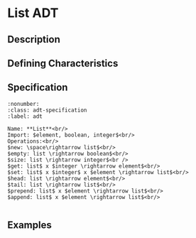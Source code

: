# List ADT

## Description


## Defining Characteristics


## Specification

```{prf:definition}
:nonumber:
:class: adt-specification
:label: adt

Name: **List**<br/>
Import: $element, boolean, integer$<br/>
Operations:<br/>
$new: \space\rightarrow list$<br/>
$empty: list \rightarrow boolean$<br/>
$size: list \rightarrow integer$<br />
$get: list$ x $integer \rightarrow element$<br/>
$set: list$ x $integer$ x $element \rightarrow list$<br/>
$head: list \rightarrow element$<br/>
$tail: list \rightarrow list$<br/>
$prepend: list$ x $element \rightarrow list$<br/>
$append: list$ x $element \rightarrow list$<br/>


```



## Examples

